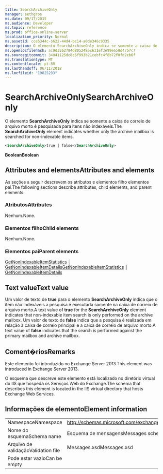 ```yaml
---
title: SearchArchiveOnly
manager: sethgros
ms.date: 09/17/2015
ms.audience: Developer
ms.topic: reference
ms.prod: office-online-server
localization_priority: Normal
ms.assetid: cce5344c-b622-44d4-bc14-a0de346c9335
description: O elemento SearchArchiveOnly indica se somente a caixa de correio de arquivo morto é pesquisada para itens não indexáveis.
ms.openlocfilehash: ac9d3262784d8052486c631ef3e99e650d4757c7
ms.sourcegitcommit: 34041125dc8c5f993b21cebfc4f8b72f0fd2cb6f
ms.translationtype: MT
ms.contentlocale: pt-BR
ms.lasthandoff: 06/11/2018
ms.locfileid: "19825293"
---
```

# <a name="searcharchiveonly"></a><span data-ttu-id="45524-103">SearchArchiveOnly</span><span class="sxs-lookup"><span data-stu-id="45524-103">SearchArchiveOnly</span></span>

<span data-ttu-id="45524-104">O elemento **SearchArchiveOnly** indica se somente a caixa de correio de arquivo morto é pesquisada para itens não indexáveis.</span><span class="sxs-lookup"><span data-stu-id="45524-104">The **SearchArchiveOnly** element indicates whether only the archive mailbox is searched for non-indexable items.</span></span> 
  
```xml
<SearchArchiveOnly>true | false</SearchArchiveOnly>
```

 <span data-ttu-id="45524-105">**Boolean**</span><span class="sxs-lookup"><span data-stu-id="45524-105">**Boolean**</span></span>
## <a name="attributes-and-elements"></a><span data-ttu-id="45524-106">Attributes and elements</span><span class="sxs-lookup"><span data-stu-id="45524-106">Attributes and elements</span></span>

<span data-ttu-id="45524-107">As seções a seguir descrevem os atributos e elementos filho elementos pai.</span><span class="sxs-lookup"><span data-stu-id="45524-107">The following sections describe attributes, child elements, and parent elements.</span></span>
  
### <a name="attributes"></a><span data-ttu-id="45524-108">Atributos</span><span class="sxs-lookup"><span data-stu-id="45524-108">Attributes</span></span>

<span data-ttu-id="45524-109">Nenhum.</span><span class="sxs-lookup"><span data-stu-id="45524-109">None.</span></span>
  
### <a name="child-elements"></a><span data-ttu-id="45524-110">Elementos filho</span><span class="sxs-lookup"><span data-stu-id="45524-110">Child elements</span></span>

<span data-ttu-id="45524-111">Nenhum.</span><span class="sxs-lookup"><span data-stu-id="45524-111">None.</span></span>
  
### <a name="parent-elements"></a><span data-ttu-id="45524-112">Elementos pai</span><span class="sxs-lookup"><span data-stu-id="45524-112">Parent elements</span></span>

<span data-ttu-id="45524-113">[GetNonIndexableItemStatistics](getnonindexableitemstatistics.md) │ [GetNonIndexableItemDetails](getnonindexableitemdetails.md)</span><span class="sxs-lookup"><span data-stu-id="45524-113">[GetNonIndexableItemStatistics](getnonindexableitemstatistics.md) │ [GetNonIndexableItemDetails](getnonindexableitemdetails.md)</span></span>
  
## <a name="text-value"></a><span data-ttu-id="45524-114">Text value</span><span class="sxs-lookup"><span data-stu-id="45524-114">Text value</span></span>

<span data-ttu-id="45524-115">Um valor de texto de **true** para o elemento **SearchArchiveOnly** indica que o item não indexáveis a pesquisa é executada somente na caixa de correio de arquivo morto.</span><span class="sxs-lookup"><span data-stu-id="45524-115">A text value of **true** for the **SearchArchiveOnly** element indicates that non-indexable item search is only performed on the archive mailbox.</span></span> <span data-ttu-id="45524-116">Um valor de texto de **false** indica que a pesquisa é realizada em relação à caixa de correio principal e a caixa de correio de arquivo morto.</span><span class="sxs-lookup"><span data-stu-id="45524-116">A text value of **false** indicates that the search is performed against the primary mailbox and archive mailbox.</span></span> 
  
## <a name="remarks"></a><span data-ttu-id="45524-117">Coment�rios</span><span class="sxs-lookup"><span data-stu-id="45524-117">Remarks</span></span>

<span data-ttu-id="45524-118">Este elemento foi introduzido no Exchange Server 2013.</span><span class="sxs-lookup"><span data-stu-id="45524-118">This element was introduced in Exchange Server 2013.</span></span>
  
<span data-ttu-id="45524-119">O esquema que descreve este elemento está localizado no diretório virtual do IIS que hospeda os Serviços Web do Exchange.</span><span class="sxs-lookup"><span data-stu-id="45524-119">The schema that describes this element is located in the IIS virtual directory that hosts Exchange Web Services.</span></span>
  
## <a name="element-information"></a><span data-ttu-id="45524-120">Informações de elemento</span><span class="sxs-lookup"><span data-stu-id="45524-120">Element information</span></span>

|||
|:-----|:-----|
|<span data-ttu-id="45524-121">Namespace</span><span class="sxs-lookup"><span data-stu-id="45524-121">Namespace</span></span>  <br/> |http://schemas.microsoft.com/exchange/services/2006/messages  <br/> |
|<span data-ttu-id="45524-122">Nome do esquema</span><span class="sxs-lookup"><span data-stu-id="45524-122">Schema name</span></span>  <br/> |<span data-ttu-id="45524-123">Esquema de mensagens</span><span class="sxs-lookup"><span data-stu-id="45524-123">Messages schema</span></span>  <br/> |
|<span data-ttu-id="45524-124">Arquivo de validação</span><span class="sxs-lookup"><span data-stu-id="45524-124">Validation file</span></span>  <br/> |<span data-ttu-id="45524-125">Messages.xsd</span><span class="sxs-lookup"><span data-stu-id="45524-125">Messages.xsd</span></span>  <br/> |
|<span data-ttu-id="45524-126">Pode estar vazio</span><span class="sxs-lookup"><span data-stu-id="45524-126">Can be empty</span></span>  <br/> ||
   

